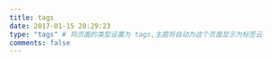 ```yaml
---
title: tags
date: 2017-01-15 20:29:23
type: "tags" # 将页面的类型设置为 tags,主题将自动为这个页面显示为标签云
comments: false
---
```

